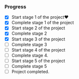 ### Progress

- [X] Start stage 1 of the project:heart:
- [X] Complete stage 1 of the project
- [X] Start stage 2 of the project
- [X] Complete stage 2
- [X] Start stage 3 of the project
- [ ] Complete stage 3 
- [ ] Start stage 4 of the project
- [ ] Complete stage 4. 
- [ ] Start stage 5 of the project
- [ ] Complete stage 5
- [ ] Project completed. 
